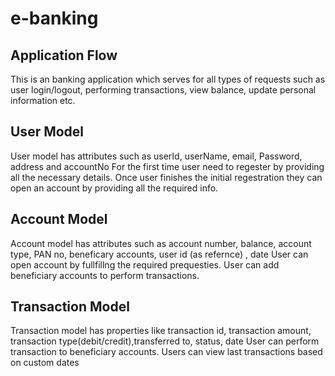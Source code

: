 # e-banking


## Application Flow
 This is an banking application which serves for all types of requests such as  user login/logout, performing transactions, view balance, update personal information etc.

##   User Model
 User model has attributes such as userId, userName, email, Password, address and accountNo 
 For the first time user need to regester by providing all the necessary details.
Once user finishes the initial regestration they can open an account by providing all the required info.

##  Account Model
Account model has attributes such as account number, balance, account type, PAN no, beneficary accounts, user id (as refernce) , date
 User can open account by fullfillng the required prequesties.
 User can add beneficiary accounts to perform transactions.

## Transaction Model
 Transaction model has properties like transaction id, transaction amount, transaction type(debit/credit),transferred to, status, date
 User can perform transaction to beneficiary accounts.
 Users can view last transactions based on custom dates







